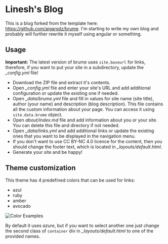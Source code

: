 # Linesh's Blog
This is a blog forked from the template here: https://github.com/aigarsdz/brume. I'm starting to write my own blog and probably will further rewrite it myself using angular or something. 

## Usage

**Important:** The latest version of brume uses `site.baseurl` for links, therefore, if you want to put your site in a subdirectory, update the *_config.yml* file!

- Download the ZIP file and extract it's contents.
- Open *_config.yml* file and enter your site's URL and add additional configuration or update the existing one if needed.
- Open *_data/brume.yml* file and fill in values for site name (site title), author (your name) and description (blog description). This file contains all the custom information about your page. You can access it using `site.data.brume` object.
- Open *about/index.md* file and add information about you or your site. You can delete this file and directory if not needed.
- Open *_data/links.yml* and add additional links or update the existing ones that you want to be displayed in the navigation menu.
- If you don't want to use CC BY-NC 4.0 licence for the content, then you should change the footer text, which is located in *_layouts/default.html*.
- Generate your site and be happy!

## Theme customization

This theme has 4 predefined colors that can be used for links:

- azul
- ruby
- amber
- avocado

![Color Examples](https://dl.dropboxusercontent.com/u/9924988/colors_new.png)

By default it uses *azure*, but if you want to select another one just change the second class of `container` div in *_layouts/default.html* to one of the provided names.
